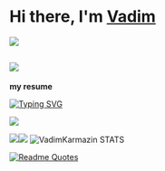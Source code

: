 # Hi there, I'm [Vadim](https://github.com/VadimKarmazin) #
![](https://komarev.com/ghpvc/?username=VadimKarmazin&label=PROFILE+VIEWS+(просмотров+профиля))


![](https://i.pinimg.com/originals/d1/70/c4/d170c4a28d1552c8382fadb824d6d3e1.gif)
---
**my resume**


[![Typing SVG](https://readme-typing-svg.herokuapp.com?color=4b0082&lines=Computer+sciences+student)](https://git.io/typing-svg)


 ![](https://github-profile-summary-cards.vercel.app/api/cards/profile-details?username=VadimKarmazin&theme=midnight-purple)

![](https://github-profile-summary-cards.vercel.app/api/cards/repos-per-language?username=VadimKarmazin&theme=midnight-purple)![](https://github-profile-summary-cards.vercel.app/api/cards/stats?username=VaddimKarmazin&theme=midnight-purple)
![VadimKarmazin STATS](https://github-readme-stats.vercel.app/api?username=VadiumKarmazin&show_icons=true&theme=midnight-purple)

[![Readme Quotes](https://quotes-github-readme.vercel.app/api?type=horizontal&theme=midnight-purple)](https://github.com/piyushsuthar/github-readme-quotes)

